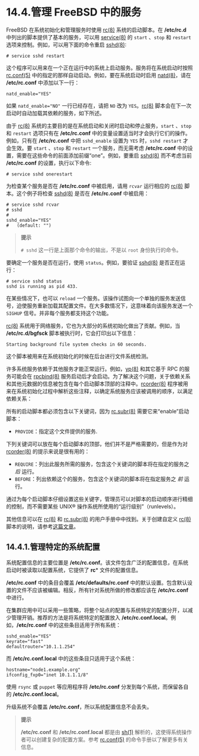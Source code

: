 # 14.4.管理 FreeBSD 中的服务

FreeBSD 在系统初始化和管理服务时使用 [rc(8)](https://www.freebsd.org/cgi/man.cgi?query=rc&sektion=8&format=html) 系统的启动脚本。在 **/etc/rc.d** 中列出的脚本提供了基本的服务，可以用 [service(8)](https://www.freebsd.org/cgi/man.cgi?query=service&sektion=8&format=html) 的 `start` 、`stop` 和 `restart` 选项来控制。例如，可以用下面的命令重启 [sshd(8)](https://www.freebsd.org/cgi/man.cgi?query=sshd&sektion=8&format=html):

```shell-session
# service sshd restart
```

这个程序可以用来在一个正在运行中的系统上启动服务。服务将在系统启动时按照 [rc.conf(5)](https://www.freebsd.org/cgi/man.cgi?query=rc.conf&sektion=5&format=html) 中的指定的那样自动启动。例如，要在系统启动时启用 [natd(8)](https://www.freebsd.org/cgi/man.cgi?query=natd&sektion=8&format=html)，请在 **/etc/rc.conf** 中添加以下一行：

```shell-session
natd_enable="YES"
```

如果 `natd_enable="NO"` 一行已经存在，请把 `NO` 改为 `YES`。[rc(8)](https://www.freebsd.org/cgi/man.cgi?query=rc&sektion=8&format=html) 脚本会在下一次启动时自动加载其依赖的服务，如下所述。

由于 [rc(8)](https://www.freebsd.org/cgi/man.cgi?query=rc&sektion=8&format=html) 系统的主要目的是在系统启动和关闭时启动和停止服务，`start` 、`stop` 和 `restart` 选项只有在 **/etc/rc.conf** 中的变量设置适当时才会执行它们的操作。例如，只有在 **/etc/rc.conf** 中把 `sshd_enable` 设置为 `YES` 时，`sshd restart` 才会生效。要 `start` 、`stop` 和 `restart` 一个服务，而无需考虑 **/etc/rc.conf** 中的设置，需要在这些命令的前面添加前缀“one”。例如，要重启 [sshd(8)](https://www.freebsd.org/cgi/man.cgi?query=sshd&sektion=8&format=html) 而不考虑当前 **/etc/rc.conf** 的设置，执行以下命令:

```shell-session
# service sshd onerestart
```

为检查某个服务是否在 **/etc/rc.conf** 中被启用，请用 `rcvar` 运行相应的 [rc(8)](https://www.freebsd.org/cgi/man.cgi?query=rc&sektion=8&format=html) 脚本。这个例子将检查 [sshd(8)](https://www.freebsd.org/cgi/man.cgi?query=sshd&sektion=8&format=html) 是否在 **/etc/rc.conf** 中被启用：

```shell-session
# service sshd rcvar
# sshd
#
sshd_enable="YES"
#   (default: "")
```

> **提示**
>
> `# sshd` 这一行是上面那个命令的输出，不是以 `root` 身份执行的命令。

要确定一个服务是否在运行，使用 `status`。例如，要验证 [sshd(8)](https://www.freebsd.org/cgi/man.cgi?query=sshd&sektion=8&format=html) 是否正在运行：

```shell-session
# service sshd status
sshd is running as pid 433.
```

在某些情况下，也可以 `reload` 一个服务。该操作试图向一个单独的服务发送信号，迫使服务重新加载其配置文件。在大多数情况下，这意味着向该服务发送一个 `SIGHUP` 信号。并非每个服务都支持这个功能。

[rc(8)](https://www.freebsd.org/cgi/man.cgi?query=rc&sektion=8&format=html) 系统用于网络服务，它也为大部分的系统初始化做出了贡献。例如，当 **/etc/rc.d/bgfsck** 脚本被执行时，它会打印出以下信息：

```shell-session
Starting background file system checks in 60 seconds.
```

这个脚本被用来在系统初始化的时候在后台进行文件系统检测。

许多系统服务依赖于其他服务才能正常运行。例如，[yp(8)](https://www.freebsd.org/cgi/man.cgi?query=yp&sektion=8&format=html) 和其它基于 RPC 的服务可能会在 [rpcbind(8)](https://www.freebsd.org/cgi/man.cgi?query=rpcbind&sektion=8&format=html) 服务启动后才会启动。为了解决这个问题，关于依赖关系和其他元数据的信息被包含在每个启动脚本顶部的注释中。[rcorder(8)](https://www.freebsd.org/cgi/man.cgi?query=rcorder&sektion=8&format=html) 程序被用来在系统初始化过程中解析这些注释，以确定系统服务应该被调用的顺序，以满足依赖关系：

所有的启动脚本都必须包含以下关键词，因为 [rc.subr(8)](https://www.freebsd.org/cgi/man.cgi?query=rc.subr&sektion=8&format=html) 需要它来“enable”启动脚本：

- `PROVIDE`：指定这个文件提供的服务.

下列关键词可以放在每个启动脚本的顶部，他们并不是严格需要的，但是作为对 [rcorder(8)](https://www.freebsd.org/cgi/man.cgi?query=rcorder&sektion=8&format=html) 的提示来说是很有用的：

- `REQUIRE`：列出此服务所需的服务，包含这个关键词的脚本将在指定的服务之 _后_ 运行。
- `BEFORE`：列出依赖这个的服务，包含这个关键词的脚本将在指定服务之 _前_ 运行。

通过为每个启动脚本仔细设置这些关键字，管理员可以对脚本的启动顺序进行精细的控制，而不需要某些 UNIX® 操作系统所使用的“运行级别”（runlevels）。

其他信息可以在 [rc(8)](https://www.freebsd.org/cgi/man.cgi?query=rc&sektion=8&format=html) 和 [rc.subr(8)](https://www.freebsd.org/cgi/man.cgi?query=rc.subr&sektion=8&format=html) 的用户手册中中找到。关于创建自定义 [rc(8)](https://www.freebsd.org/cgi/man.cgi?query=rc&sektion=8&format=html) 脚本的说明，请参考[这篇文章](https://docs.freebsd.org/en/articles/rc-scripting/)。

## 14.4.1.管理特定的系统配置

系统配置信息的主要位置是 **/etc/rc.conf**。该文件包含广泛的配置信息，在系统启动时被读取以配置系统，它提供了 **rc**\* 文件的配置信息。

**/etc/rc.conf** 中的条目会覆盖 **/etc/defaults/rc.conf** 中的默认设置。包含默认设置的文件不应该被编辑。相反，所有针对系统所做的修改都应该在 **/etc/rc.conf** 中进行。

在集群应用中可以采用一些策略，将整个站点的配置与系统特定的配置分开，以减少管理开销。推荐的方法是将系统特定的配置放入 **/etc/rc.conf.local**。例如，**/etc/rc.conf** 中的这些条目适用于所有系统：

```shell-session
sshd_enable="YES"
keyrate="fast"
defaultrouter="10.1.1.254"
```

而 **/etc/rc.conf.local** 中的这些条目只适用于这个系统：

```shell-session
hostname="node1.example.org"
ifconfig_fxp0="inet 10.1.1.1/8"
```

使用 `rsync` 或 `puppet` 等应用程序将 **/etc/rc.conf** 分发到每个系统，而保留各自的 **/etc/rc.conf.local**。

升级系统不会覆盖 **/etc/rc.conf**，所以系统配置信息不会丢失。

> **提示**
>
> **/etc/rc.conf** 和 **/etc/rc.conf.local** 都是由 [sh(1)](https://www.freebsd.org/cgi/man.cgi?query=sh&sektion=1&format=html) 解析的，这使得系统操作者可以创建复杂的配置方案。参考 [rc.conf(5)](https://www.freebsd.org/cgi/man.cgi?query=rc.conf&sektion=5&format=html) 的命令手册以了解更多有关信息。
